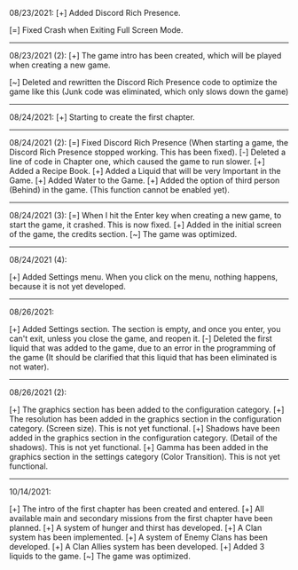 08/23/2021:
[+] Added Discord Rich Presence. 

[=] Fixed Crash when Exiting Full Screen Mode. 

------------------------


08/23/2021 (2): 
[+] The game intro has been created, which will be played when creating a new game.

[~] Deleted and rewritten the Discord Rich Presence code to optimize the game like this (Junk code was eliminated, which only slows down the game)

-------------------------

08/24/2021:
[+] Starting to create the first chapter.

-------------------------

08/24/2021 (2):
[=] Fixed Discord Rich Presence (When starting a game, the Discord Rich Presence stopped working. This has been fixed).
[-] Deleted a line of code in Chapter one, which caused the game to run slower.
[+] Added a Recipe Book.
[+] Added a Liquid that will be very Important in the Game.
[+] Added Water to the Game.
[+] Added the option of third person (Behind) in the game. (This function cannot be enabled yet). 

-------------------------

08/24/2021 (3):
[=] When I hit the Enter key when creating a new game, to start the game, it crashed. This is now fixed.
[+] Added in the initial screen of the game, the credits section.
[~] The game was optimized.

-------------------------

08/24/2021 (4):

[+] Added Settings menu.  When you click on the menu, nothing happens, because it is not yet developed.

-------------------------

08/26/2021:

[+] Added Settings section. The section is empty, and once you enter, you can't exit, unless you close the game, and reopen it.
[-] Deleted the first liquid that was added to the game, due to an error in the programming of the game (It should be clarified that this liquid that has been eliminated is not water).

-------------------------

08/26/2021 (2):

[+] The graphics section has been added to the configuration category.
[+] The resolution has been added in the graphics section in the configuration category. (Screen size). This is not yet functional.
[+] Shadows have been added in the graphics section in the configuration category. (Detail of the shadows). This is not yet functional.
[+] Gamma has been added in the graphics section in the settings category (Color Transition). This is not yet functional.

-------------------------

10/14/2021:

[+] The intro of the first chapter has been created and entered.
[+] All available main and secondary missions from the first chapter have been planned.
[+] A system of hunger and thirst has developed.
[+] A Clan system has been implemented.
[+] A system of Enemy Clans has been developed.
[+] A Clan Allies system has been developed.
[+] Added 3 liquids to the game.
[~] The game was optimized.
